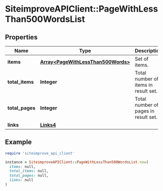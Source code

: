 # SiteimproveAPIClient::PageWithLessThan500WordsList

## Properties

| Name | Type | Description | Notes |
| ---- | ---- | ----------- | ----- |
| **items** | [**Array&lt;PageWithLessThan500Words&gt;**](PageWithLessThan500Words.md) | Set of items. |  |
| **total_items** | **Integer** | Total number of items in result set. |  |
| **total_pages** | **Integer** | Total number of pages in result set. |  |
| **links** | [**Links4**](Links4.md) |  | [optional] |

## Example

```ruby
require 'siteimprove_api_client'

instance = SiteimproveAPIClient::PageWithLessThan500WordsList.new(
  items: null,
  total_items: null,
  total_pages: null,
  links: null
)
```

